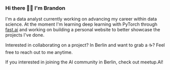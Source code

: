 ### Hi there 👋🏼 I'm Brandon

I'm a data analyst currently working on advancing my career within data science. At the moment I'm learning deep learning with PyTorch through [fast.ai](https://www.fast.ai) and working on building a personal website to better showcase the projects I've done.

Interested in collaborating on a project? In Berlin and want to grab a ☕️? Feel free to reach out to me anytime.

If you interested in joining the AI community in Berlin, check out meetup.AI!

<!--
**branBeckett/branBeckett** is a ✨ _special_ ✨ repository because its `README.md` (this file) appears on your GitHub profile.

Here are some ideas to get you started:

- 🔭 I’m currently working on advancing my career within data science.
- 🌱 I’m currently learning data engineering best practices, and PyTorch through fast.ai
- 👯 I’m looking to collaborate on ...
- 🤔 I’m looking for help with ...
- 💬 Ask me about ...
- 📫 How to reach me: ...
- 😄 Pronouns: ...
- ⚡ Fun fact: ...
-->

